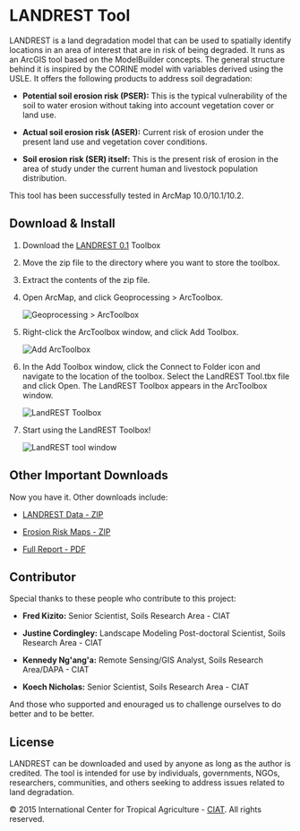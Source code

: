 LANDREST Tool
====================

LANDREST is a land degradation model that can be used to spatially identify locations in an area of interest that are in risk of being degraded. It runs as an ArcGIS tool based on the ModelBuilder concepts. The general structure behind it is inspired by the CORINE model with variables derived using the USLE. It offers the following products to address soil degradation:

* **Potential soil erosion risk (PSER):** This is the typical vulnerability of the soil to water erosion without taking into account vegetation cover or land use.

* **Actual soil erosion risk (ASER):** Current risk of erosion under the present land use and vegetation cover conditions. 

* **Soil erosion risk (SER) itself:** This is the present risk of erosion in the area of study under the current human and livestock population distribution.

This tool has been successfully tested in ArcMap 10.0/10.1/10.2. 

## Download & Install

1. Download the [LANDREST 0.1](https://github.com/nkoech/landrest/releases/download/v0.1/LANDREST_0.1.zip) Toolbox

2. Move the zip file to the directory where you want to store the toolbox.
 
3. Extract the contents of the zip file.

4. Open ArcMap, and click Geoprocessing > ArcToolbox.

	![Geoprocessing > ArcToolbox](https://github.com/nkoech/landrest/blob/master/img/gp_arctoolbox.png)

5. Right-click the ArcToolbox window, and click Add Toolbox.

	![Add ArcToolbox](https://github.com/nkoech/landrest/blob/master/img/add_toolbox.png)

6. In the Add Toolbox window, click the Connect to Folder icon and navigate to the location of the toolbox. Select the LandREST Tool.tbx file and click Open. The LandREST Toolbox appears in the ArcToolbox window.

	![LandREST Toolbox](https://github.com/nkoech/landrest/blob/master/img/landrest_toolbox.png)

7. Start using the LandREST Toolbox!

	![LandREST tool window](https://github.com/nkoech/landrest/blob/master/img/landrest_window.png)

## Other Important Downloads

Now you have it. Other downloads include:

* [LANDREST Data - ZIP](https://github.com/nkoech/landrest/releases/download/v0.1/LANDREST_Data.zip)

* [Erosion Risk Maps - ZIP](https://github.com/nkoech/landrest/releases/download/v0.1/LANDREST_Maps.zip)

* [Full Report - PDF](https://github.com/nkoech/landrest/releases/download/v0.1/LANDREST_Report.pdf)

## Contributor

Special thanks to these people who contribute to this project:

* **Fred Kizito:** Senior Scientist, Soils Research Area - CIAT

* **Justine Cordingley:** Landscape Modeling Post-doctoral Scientist, Soils Research Area - CIAT

* **Kennedy Ng'ang'a:** Remote Sensing/GIS Analyst, Soils Research Area/DAPA - CIAT

* **Koech Nicholas:** Senior Scientist, Soils Research Area - CIAT

And those who supported and enouraged us to challenge ourselves to do better and to be better. 

## License

LANDREST can be downloaded and used by anyone as long as the author is credited. The tool is intended for use by individuals, governments, NGOs, researchers, communities, and others seeking to address issues related to land degradation.

© 2015 International Center for Tropical Agriculture - [CIAT](http://ciat.cgiar.org/). All rights reserved.
